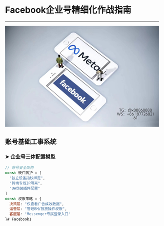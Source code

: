 # Facebook企业号精细化作战指南
---
 ![替代文字](84510a4422f70cca1910c56bd2fda4b.jpg)
## 账号基础工事系统
### ➤ 企业号三体配置模型
```javascript
// 账号安全架构
const 硬件防护 = [
  "独立设备指纹绑定",
  "跨境专线IP隔离",
  "UA伪装插件配置"
]
const 权限策略 = {
  决策层: "仅查看广告成效数据",
  运营层: "管理BM/投放操作权限",
  客服层: "Messenger专属登录入口"
}# Facebook1
